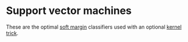 # Support vector machines

These are the optimal [soft margin](202210211035) classifiers used with an
optional [kernel trick](202210211114).
